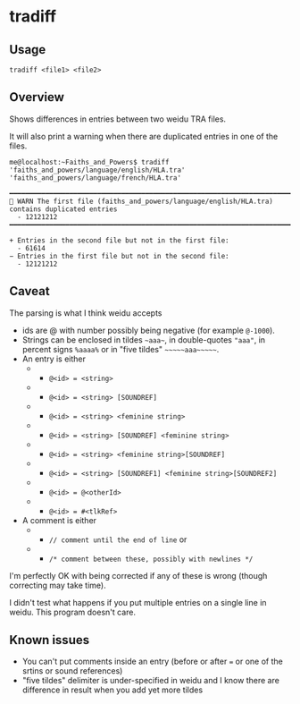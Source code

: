 # tradiff

## Usage

```
tradiff <file1> <file2>
```

## Overview

Shows differences in entries between two weidu TRA files.

It will also print a warning when there are duplicated entries in one of the files.

```
me@localhost:~Faiths_and_Powers$ tradiff 'faiths_and_powers/language/english/HLA.tra' 'faiths_and_powers/language/french/HLA.tra'

━━━━━━━━━━━━━━━━━━━━━━━━━━━━━━━━━━━━━━━━━━━━━━━━━━━━━━━━━━━━━━━━━━━━━━━━━━━━━━━━━━━━━━━━━━━━━━━
🚨 WARN The first file (faiths_and_powers/language/english/HLA.tra) contains duplicated entries
  - 12121212
━━━━━━━━━━━━━━━━━━━━━━━━━━━━━━━━━━━━━━━━━━━━━━━━━━━━━━━━━━━━━━━━━━━━━━━━━━━━━━━━━━━━━━━━━━━━━━━

+ Entries in the second file but not in the first file:
  - 61614
− Entries in the first file but not in the second file:
  - 12121212
```

## Caveat

The parsing is what I think weidu accepts
 - ids are @<number> with number possibly being negative (for example `@-1000`).
 - Strings can be enclosed in tildes `~aaa~`, in double-quotes `"aaa"`, in percent signs `%aaaa%` or in "five tildes" `~~~~~aaa~~~~~`.
 - An entry is either
   - * `@<id> = <string>`
   - * `@<id> = <string> [SOUNDREF]`
   - * `@<id> = <string> <feminine string>`
   - * `@<id> = <string> [SOUNDREF] <feminine string>`
   - * `@<id> = <string> <feminine string>[SOUNDREF]`
   - * `@<id> = <string> [SOUNDREF1] <feminine string>[SOUNDREF2]`
   - * `@<id> = @<otherId>`
   - * `@<id> = #<tlkRef>`
 - A comment is either
   - * `// comment until the end of line` or
   - * `/* comment between these, possibly with newlines */`

I'm perfectly OK with being corrected if any of these is wrong (though correcting may take time).

I didn't test what happens if you put multiple entries on a single line in weidu. This program doesn't care.

## Known issues

- You can't put comments inside an entry (before or after `=` or one of the srtins or sound references)
- "five tildes" delimiter is under-specified in weidu and I know there are difference in result when you
  add yet more tildes
